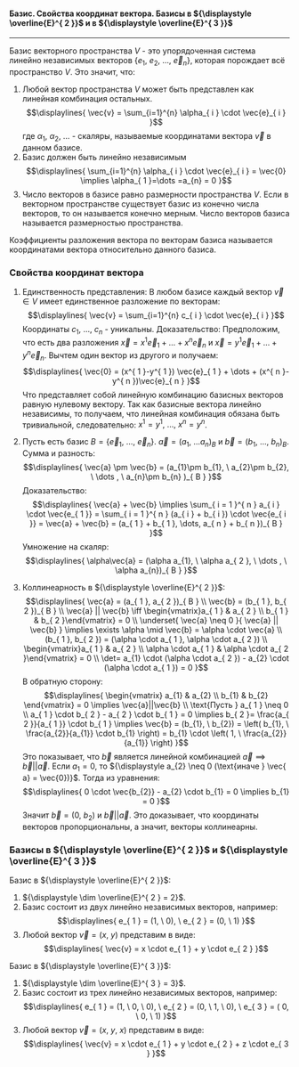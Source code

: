 #### Базис. Свойства координат вектора. Базисы в ${\displaystyle \overline{E}^{ 2 }}$ и в ${\displaystyle \overline{E}^{ 3 }}$
---
Базис векторного пространства ${\displaystyle V}$ - это упорядоченная система линейно независимых векторов ${\displaystyle \{ e_{ 1 }, \ e_{ 2 }, \ \dots, \ \vec{e}_{ n } \}}$, которая порождает всё пространство ${\displaystyle V.}$ Это значит, что:
1. Любой вектор пространства ${\displaystyle V}$ может быть представлен как линейная комбинация остальных. 
$$\displaylines{
\vec{v} = \sum_{i=1}^{n} \alpha_{ i } \cdot \vec{e}_{ i } 
}$$
где ${\displaystyle \alpha_{ 1 }, \ \alpha_{ 2 }, \ \dots}$ - скаляры, называемые координатами вектора ${\displaystyle \vec{v}}$ в данном базисе.
2. Базис должен быть линейно независимым
$$\displaylines{
\sum_{i=1}^{n} \alpha_{ i } \cdot \vec{e}_{ i } = \vec{0} \implies \alpha_{ 1 }=\dots =a_{n} = 0
}$$
3. Число векторов в базисе равно размерности пространства ${\displaystyle V}$.
Если в векторном пространстве существует базис из конечно числа векторов, то он называется конечно мерным. Число векторов базиса называется размерностью пространства. 

Коэффициенты разложения вектора по векторам базиса называется координатами вектора относительно данного базиса.
### Свойства координат вектора
1. Единственность представления:
    В любом базисе каждый вектор ${\displaystyle \vec{v} \in V}$ имеет единственное разложение по векторам:
$$\displaylines{
\vec{v} = \sum_{i=1}^{n} c_{ i } \cdot \vec{e}_{ i } 
}$$
    Координаты ${\displaystyle c_{ 1 }, \ \dots , \ c_{n}}$ - уникальны.
    Доказательство:
    Предположим, что есть два разложения ${\displaystyle \vec{x} = x^{ 1 }\vec{e}_{ 1 } + \dots + x^{ n }\vec{e}_{ n }}$ и ${\displaystyle \vec{x} = y^{ 1 }\vec{e}_{ 1 }+\dots+y^{ n }\vec{e}_{ n }}$. Вычтем один вектор из другого и получаем:
$$\displaylines{
\vec{0} = (x^{ 1 }-y^{ 1 }) \vec{e}_{ 1 } + \dots  + (x^{ n }-y^{ n })\vec{e}_{ n }
}$$
    Что представляет собой линейную комбинацию базисных векторов равную нулевому вектору. Так как базисные вектора линейно независимы, то получаем, что линейная комбинация обязана быть тривиальной, следовательно: ${\displaystyle x^{ 1 } = y^{  1 } , \ \dots, \ x^{ n } = y^{ n }}$. 
2. Пусть есть базис ${\displaystyle B = \{ \vec{e}_{ 1 }, \ \dots, \ \vec{e}_{ n } \}}$.  ${\displaystyle \vec{a} = (a_{1}, \ \dots a_{n})_{ B }}$ и ${\displaystyle \vec{b} = (b_{ 1 }, \ \dots, \ b_{n})_{ B }}$.
Сумма и разность: 
$$\displaylines{
\vec{a} \pm  \vec{b} = (a_{1}\pm b_{1}, \   a_{2}\pm b_{2}, \  \dots , \  a_{n}\pm b_{n} )_{ B }
}$$
Доказательство:
$$\displaylines{
\vec{a} + \vec{b} \implies \sum_{ i = 1 }^{ n } a_{ i } \cdot \vec{e_{ 1 }} = \sum_{ i = 1 }^{ n } (a_{ i } + b_{ i }) \cdot \vec{e_{ i }} = \vec{a} + \vec{b} = (a_{ 1 } + b_{ 1 }, \dots, a_{ n } + b_{ n })_{ B }
}$$
Умножение на скаляр:
$$\displaylines{
\alpha\vec{a} = (\alpha a_{1}, \   \alpha a_{ 2 }, \  \dots , \  \alpha a_{n})_{ B }
}$$

3. Коллинеарность в ${\displaystyle \overline{E}^{ 2 }}$:
$$\displaylines{
\vec{a} = (a_{ 1 }, a_{ 2 })_{ B } \\ 
\vec{b} = (b_{ 1 }, b_{ 2 })_{ B } \\ 
\vec{a} || \vec{b} \iff  \begin{vmatrix}a_{ 1 } & a_{ 2 } \\ b_{ 1 } & b_{ 2 }\end{vmatrix} = 0 \\ 
\underset{ \vec{a} \neq 0 }{ \vec{a} || \vec{b} } \implies \exists \alpha \mid \vec{b} = \alpha \cdot \vec{a} \\ 
(b_{ 1 }, b_{ 2 }) = (\alpha \cdot a_{ 1 }, \alpha \cdot a_{ 2 }) \\ 
\begin{vmatrix}a_{ 1 } & a_{ 2 } \\ \alpha \cdot a_{ 1 } & \alpha \cdot a_{ 2 }\end{vmatrix} = 0 \\ 
\det= a_{1} \cdot  (\alpha \cdot  a_{ 2 }) - a_{2} \cdot  (\alpha \cdot  a_{ 1 }) = 0
}$$
В обратную сторону:
$$\displaylines{
\begin{vmatrix}
a_{1} & a_{2} \\
b_{1} & b_{2}
\end{vmatrix} = 0 \implies \vec{a}||\vec{b} \\
\text{Пусть } a_{ 1 } \neq 0 \\ 
a_{ 1 } \cdot b_{ 2 } - a_{ 2 } \cdot b_{ 1 } = 0 \implies b_{ 2 }= \frac{a_{ 2 }}{a_{ 1 }} \cdot b_{ 1 } \implies \vec{b} = (b_{1}, \  b_{2}) = \left( b_{1}, \  \frac{a_{2}}{a_{1}} \cdot  b_{1} \right) = b_{1} \cdot  \left( 1, \  \frac{a_{2}}{a_{1}} \right)
}$$
Это показывает, что ${\displaystyle \vec{b}}$ является линейной комбинацией ${\displaystyle \vec{a} \implies \vec{b}||\vec{a}}$. 
Если ${\displaystyle a_{1} = 0}$, то ${\displaystyle a_{2} \neq 0 (\text{иначе } \vec{ a} = \vec{0})}$. Тогда из уравнения:
$$\displaylines{
0 \cdot  \vec{b_{2}} - a_{2} \cdot  b_{1} = 0 \implies  b_{1} = 0
}$$
Значит ${\displaystyle \vec{b } = (0, \ b_{2})}$ и ${\displaystyle \vec{b}||\vec{a}}$. Это доказывает, что координаты векторов пропорциональны, а значит, векторы коллинеарны.

### Базисы в ${\displaystyle \overline{E}^{ 2 }}$ и ${\displaystyle \overline{E}^{ 3 }}$
Базис в ${\displaystyle \overline{E}^{ 2 }}$:
1. ${\displaystyle \dim \overline{E}^{ 2 } = 2}$.
2. Базис состоит из двух линейно независимых векторов, например:
$$\displaylines{
e_{ 1 } = (1, \  0), \  e_{ 2 } = (0, \  1)
}$$
3. Любой вектор ${\displaystyle \vec{v} = ( x, \ y)}$ представим в виде:
$$\displaylines{
\vec{v} = x \cdot  e_{ 1 } + y \cdot  e_{ 2 }
}$$

Базис в ${\displaystyle \overline{E}^{ 3 }}$:
1. ${\displaystyle \dim \overline{E}^{ 3 } = 3}$.
2. Базис состоит из трех линейно независимых векторов, например:
$$\displaylines{
e_{ 1 } = (1, \  0, \  0), \  e_{ 2 } = (0, \  1, \  0), \  e_{ 3 } = ( 0, \  0, \  1)
}$$
3. Любой вектор ${\displaystyle \vec{v} = ( x, \ y, \ x)}$ представим в виде:
$$\displaylines{
\vec{v} = x \cdot  e_{ 1 } + y \cdot  e_{ 2 } + z \cdot  e_{ 3 }
}$$
